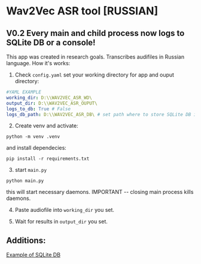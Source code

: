 
# Wav2Vec ASR tool [RUSSIAN]

## V0.2 Every main and child process now logs to SQLite DB or a console!

This app was created in research goals. Transcribes audifiles in Russian language. How it's works:

1) Check `config.yaml`
set your working directory for app and ouput directory:

```yaml
#YAML EXAMPLE
working_dir: D:\\WAV2VEC_ASR_WD\
output_dir: D:\\WAV2VEC_ASR_OUPUT\
logs_to_db: True # False
logs_db_path: D:\\WAV2VEC_ASR_DB\ # set path where to store SQLite DB if logs_to_db = True else None
```

2) Create venv and activate:
```code
python -m venv .venv
```
and install dependecies:
```code
pip install -r requirements.txt
```
3) start `main.py`
```code
python main.py
```
this will start necessary daemons. IMPORTANT -- closing main process kills daemons.

4) Paste audiofile into `working_dir` you set.

5) Wait for results in `output_dir` you set. 

## Additions:

[Example of SQLite DB](docs/db_example.png)
